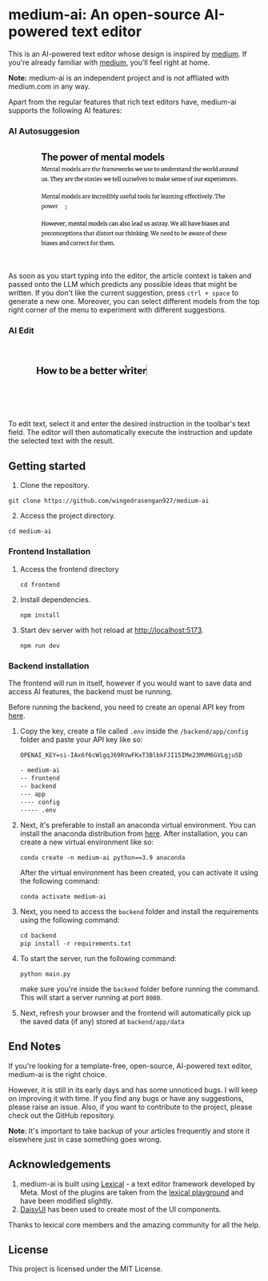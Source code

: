# medium-ai: An open-source AI-powered text editor

This is an AI-powered text editor whose design is inspired by [medium](https://medium.com). If you're already familiar with [medium](https://medium.com), you'll feel right at home.

**Note:** medium-ai is an independent project and is not affliated with medium.com in any way. 

Apart from the regular features that rich text editors have, medium-ai supports the following AI features:

### AI Autosuggesion

![AI Autosuggestion GIF](/assets/images/ai_autosuggestion_compressed.gif)

As soon as you start typing into the editor, the article context is taken and passed onto the LLM which predicts any possible ideas that might be written. If you don't like the current suggestion, press `ctrl + space` to generate a new one. Moreover, you can select different models from the top right corner of the menu to experiment with different suggestions.

### AI Edit

![AI Edit GIF](/assets/images/ai_edit_compressed.gif)

To edit text, select it and enter the desired instruction in the toolbar's text field. The editor will then automatically execute the instruction and update the selected text with the result.

## Getting started

1. Clone the repository.

```shell
git clone https://github.com/wingedrasengan927/medium-ai
```

2. Access the project directory.

```shell
cd medium-ai
```

### Frontend Installation

1. Access the frontend directory
   
   ```shell
   cd frontend
   ```
   
   
   

2. Install dependencies.
   
   ```shell
   npm install
   ```
   
   

3. Start dev server with hot reload at [http://localhost:5173](http://localhost:5173/).
   
   ```shell
   npm run dev
   ```

### Backend installation

The frontend will run in itself, however if you would want to save data and access AI features, the backend must be running.

Before running the backend, you need to create an openai API key from [here](https://platform.openai.com/account/api-keys).

1. Copy the key, create a file called `.env` inside the `/backend/app/config` folder and paste your API key like so:
   
   ```shell
   OPENAI_KEY=si-IAx6f6cWlgqJ69RVwFKxT3BlbkFJI15IMe23MVM6GVLgjuSD
   ```
   
   ```
   - medium-ai
   -- frontend
   -- backend
   --- app
   ---- config
   ----- .env
   ```

2. Next, it's preferable to install an anaconda virtual environment. You can install the anaconda distribution from [here](https://docs.anaconda.com/free/anaconda/install/windows/). After installation, you can create a new virtual environment like so:
   
   ```
   conda create -n medium-ai python==3.9 anaconda
   ```
   
   After the virtual environment has been created, you can activate it using the following command:
   
   ```shell
   conda activate medium-ai
   ```

3. Next, you need to access the `backend` folder and install the requirements using the following command:
   
   ```
   cd backend
   pip install -r requirements.txt
   ```

4. To start the server, run the following command:
   
   ```
   python main.py
   ```
   
   make sure you're inside the `backend` folder before running the command. This will start a server running at port `8080`.

5. Next, refresh your browser and the frontend will automatically pick up the saved data (if any) stored at `backend/app/data`
   
   

## End Notes

If you're looking for a template-free, open-source, AI-powered text editor, medium-ai is the right choice.

However, it is still in its early days and has some unnoticed bugs. I will keep on improving it with time. If you find any bugs or have any suggestions, please raise an issue. Also, if you want to contribute to the project, please check out the GitHub repository.

**Note**: It's important to take backup of your articles frequently and store it elsewhere just in case something goes wrong.

## Acknowledgements

1. medium-ai is built using [Lexical](https://lexical.dev) - a text editor framework developed by Meta. Most of the plugins are taken from the [lexical playground](https://playground.lexical.dev/) and have been modified slightly.
2. [DaisyUI](https://daisyui.com/) has been used to create most of the UI components.

Thanks to lexical core members and the amazing community for all the help.

## License

This project is licensed under the MIT License.
